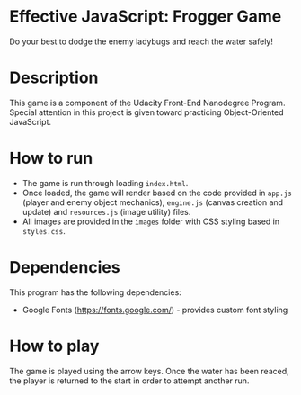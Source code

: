 # Effective JavaScript: Frogger Game

Do your best to dodge the enemy ladybugs and reach the water safely!

# Description

This game is a component of the Udacity Front-End Nanodegree Program.  Special attention in this project is given toward practicing Object-Oriented JavaScript.

# How to run

* The game is run through loading `index.html`. 
* Once loaded, the game will render based on the code provided in `app.js` (player and enemy object mechanics), `engine.js` (canvas creation and update) and `resources.js` (image utility) files.  
* All images are provided in the `images` folder with CSS styling based in `styles.css`. 

# Dependencies

This program has the following dependencies:
* Google Fonts (https://fonts.google.com/) - provides custom font styling

# How to play

The game is played using the arrow keys.  Once the water has been reaced, the player is returned to the start in order to attempt another run.